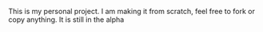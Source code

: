 This is my personal project. I am making it from scratch, feel free to fork or copy anything.
It is still in the alpha
